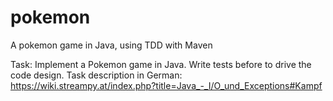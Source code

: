 # pokemon
A pokemon game in Java, using TDD with Maven

Task: Implement a Pokemon game in Java. Write tests before to drive the code design.
Task description in German: https://wiki.streampy.at/index.php?title=Java_-_I/O_und_Exceptions#Kampf 
